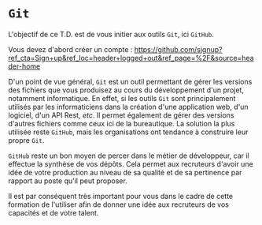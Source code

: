 # `Git`

L'objectif de ce T.D. est de vous initier aux outils `Git`, ici `GitHub`.

Vous devez d'abord créer un compte : https://github.com/signup?ref_cta=Sign+up&ref_loc=header+logged+out&ref_page=%2F&source=header-home

D'un point de vue général, `Git` est un outil permettant de gérer les versions des fichiers que vous produisez au cours du développement d'un projet, notamment informatique. En effet, si les outils `Git` sont principalement utilisés par les informaticiens dans la création d'une application web, d'un logiciel, d'un API Rest, *etc*. Il permet également de gérer des versions d'autres fichiers comme ceux ici de la bureautique. La solution la plus utilisée reste `GitHub`, mais les organisations ont tendance à construire leur propre `Git`.

`GitHub` reste un bon moyen de percer dans le métier de développeur, car il effectue la synthèse de vos dépôts. Cela permet aux recruteurs d'avoir une idée de votre production au niveau de sa qualité et de sa pertinence par rapport au poste qu'il peut proposer.

Il est par conséquent très important pour vous dans le cadre de cette formation de l'utiliser afin de donner une idée aux recruteurs de vos capacités et de votre talent.
